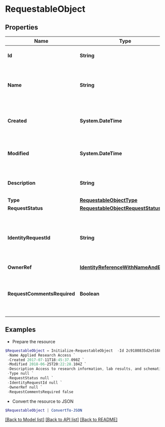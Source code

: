 # RequestableObject
## Properties

Name | Type | Description | Notes
------------ | ------------- | ------------- | -------------
**Id** | **String** | Id of the requestable object itself | [optional] 
**Name** | **String** | Human-readable display name of the requestable object | [optional] 
**Created** | **System.DateTime** | The time when the requestable object was created | [optional] 
**Modified** | **System.DateTime** | The time when the requestable object was last modified | [optional] 
**Description** | **String** | Description of the requestable object. | [optional] 
**Type** | [**RequestableObjectType**](RequestableObjectType.md) |  | [optional] 
**RequestStatus** | [**RequestableObjectRequestStatus**](RequestableObjectRequestStatus.md) |  | [optional] 
**IdentityRequestId** | **String** | If *requestStatus* is *PENDING*, indicates the id of the associated account activity. | [optional] 
**OwnerRef** | [**IdentityReferenceWithNameAndEmail**](IdentityReferenceWithNameAndEmail.md) |  | [optional] 
**RequestCommentsRequired** | **Boolean** | Whether the requester must provide comments when requesting the object. | [optional] 

## Examples

- Prepare the resource
```powershell
$RequestableObject = Initialize-RequestableObject  -Id 2c9180835d2e5168015d32f890ca1581 `
 -Name Applied Research Access `
 -Created 2017-07-11T18:45:37.098Z `
 -Modified 2018-06-25T20:22:28.104Z `
 -Description Access to research information, lab results, and schematics. `
 -Type null `
 -RequestStatus null `
 -IdentityRequestId null `
 -OwnerRef null `
 -RequestCommentsRequired false
```

- Convert the resource to JSON
```powershell
$RequestableObject | ConvertTo-JSON
```

[[Back to Model list]](../README.md#documentation-for-models) [[Back to API list]](../README.md#documentation-for-api-endpoints) [[Back to README]](../README.md)

